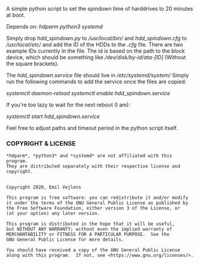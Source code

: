A simple python script to set the spindown time of harddrives to 20 minutes at boot.

Depends on:
*hdparm*
*python3*
*systemd*

Simply drop *hdd_spindown.py* to */usr/local/bin/* and *hdd_spindown.cfg* to */usr/local/etc/* and add the ID of the HDDs to the *.cfg* file. There are two example IDs currently in the file. The id is based on the path to the block device, which should be something like */dev/disk/by-id/ata-[ID]* (Without the square brackets).

The *hdd_spindown.service* file should live in */etc/systemd/system/*
Simply run the following commands to add the service once the files are copied:

*systemctl daemon-reload*
*systemctl enable hdd_spindown.service*

If you're too lazy to wait for the next reboot (I am):

*systemctl start hdd_spindown.service*

Feel free to adjust paths and timeout period in the python script itself.

### COPYRIGHT & LICENSE ###

    *hdparm*, *python3* and *systemd* are not affiliated with this program.
    They are distributed separately with their respective license and copyright.


    Copyright 2020, Emil Vejlens

    This program is free software: you can redistribute it and/or modify
    it under the terms of the GNU General Public License as published by
    the Free Software Foundation, either version 3 of the License, or
    (at your option) any later version.

    This program is distributed in the hope that it will be useful,
    but WITHOUT ANY WARRANTY; without even the implied warranty of
    MERCHANTABILITY or FITNESS FOR A PARTICULAR PURPOSE.  See the
    GNU General Public License for more details.

    You should have received a copy of the GNU General Public License
    along with this program.  If not, see <https://www.gnu.org/licenses/>.
